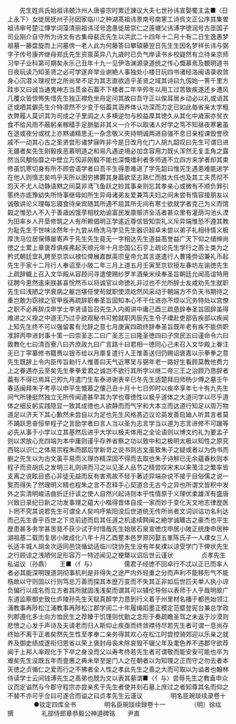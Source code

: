 <!-- { "loadSidebar": true } -->
　　先生姓呉氏始祖讳兢汴州人唐睿宗时累迁諌议大夫七世孙讳宣娶蜀主孟■〈日上永下〉女徙居抚州子孙因家临川之种湖髙祖讳景南号南窻工诗呉文正公序其集曽祖讳审号楚江慱学词藻清丽祖讳泾号逸愚徙居崇仁之莲塘父讳溥字徳润号古厓国子司业刚介自守所为诗文有古集母裴氏先生以洪武二十四年十二月十有二日生逸愚梦祖墓一藤盘旋而上问墓傍一老人此为何藤答曰攀辕藤翌日先生生因名梦祥长讳与弼字子传号康齐继母郑氏先生资禀英异八九歳时已负气岸读书乡校嶷然有立待亲京师习举子业科第可期矣永乐己丑年十九一见伊洛渊源录道统之传心慨慕焉及覩明道书日夜玩读乃知圣贤之必可学遂弃举业谢絶人事独处小楼日玩四书诸经洛闽语录收敛身心沉潜义理视世之所尚举不足为其志直欲造乎圣贤之域其诗曰九仭始一篑千里方跬歩又曰诚当通鬼神志当贯金石葢不下楼者二年辛夘冬以用工过苦致疾遂还乡遭风几覆众皆惊怖失惜先生独正襟危坐舟定问其故曰吾守正以俟耳居乡动必以礼或诮其迂或哂其僻先生介特凛然不少变于俗葢其涵养体认功深而力定已如此毎省亲太学粗衣弊履人莫识其为司成之子里闾之人多横逆勿与校益厚其徳久从其化中歳家亦贫衣食不给风雨不蔽躬亲稼穑手足胼胝非其义一介不以取诸人好学之笃不知昼夜寒暑虽在途或夜分或枕上亦黙诵精思无一杂念敬义夹持明诚两进自强不息日亲程课毁誉欣戚不一动其心古之圣贤尝形诸梦寐昨非今是日改月化门人胡九韶叹曰先生可谓日进无疆者矣先生刚毅疾恶慕明道之和易凡遇逆境必加含容用力既乆浑然无复圭角之露然当风頺俗靡之中壁立万仭非刚毅不能也深慨嗜利者多师道不立四方来学者却其束修虽饥寒切身有所不顾尝语学者曰吾平生得患难进了学先韶曰惟先生遇患难能进学在他人则惰志矣呜乎天所以困穷拂欝其身葢欲坚志熟仁而胜大任也及其工夫贯彻不怨天不尤人动静语黙之间莫非鸢飞鱼跃之妙其事亲则忘其孝亲心或微有不顺负罪引慝终亦底豫幼失所恃事继母如所生异母诸弟友爱兼笃夫妇之间未尝有惰容接朋友以诚敬讲论义理每忘寝食待亲宾随其所遇不屈其所无间有寒士欲就学者克己为义而馆榖之惟恐人不入于善歳凶饿莩相枕劝谕富民发廪赈济全活者甚众里有灌荫沟池乆湮为田率乡人开垦修筑之人有所赖倡明正学逺近尊信皆知崇礼义斥异端惟恐不遵其教为耻先生于世味淡然年十九尝从杨洗马学见先生器识超卓未尝以弟子礼相待情义极厚洗马位居保傅屡寄声于先生先生竟无一字相达先生道益髙誉益广天下仰之缙绅尚徳之士累上章褒荐俱疾弗起天顺元年十月忠国公石亨上疏论先生学行之髙士类为之矜式朝廷宜礼聘至京崇以禄位俾展嘉猷英宗皇帝允其言遂遣行人曹隆赍诏兼礼币起先生于家十二月行人奉诏至小陂二年三月上道五月壬寅至京钦授左春坊左谕徳先生上疏辞軄上召入文华殿从容顾问寻遣使赐纱罗羊酒柴米续奉圣旨朝廷允闻高谊特用征聘今恵然逺来朕甚喜恱然币以将诚官以命徳礼非过也不允所辞士友咸劝先生就职先生曰浅陋之学衰病之躯岂堪任使茍就职使须屹然风采动于朝端方不负天书期待之重岂敢为窃禄之官甲辰再疏辞职奉圣旨固知本心不干仕进亦不烦以冗务特处以宫僚之职不必再辞戊申学士李贤请旨召先生入内阁讲中庸己酉三疏恳辞奉圣旨固辞虽得难进之义揆之中道无乃过乎欲观秘书可勉就职丙辰先生令子瑮赴吏部告疾部以疾闻上知先生终不可以强留畧有允辞之意七月庚寅四疏终辞奉圣旨既年老有疾不能供职准辞丙申进封事十策一曰崇圣志二曰广圣志三曰隆圣徳四曰子庶民五曰谨命令六曰敦教化七曰清百寮八曰齐庶政九曰广言路十曰君相一徳同心己未召入文华殿上眷注无已丁寜纂修书籍赉以银币给以月廪复遣行人王惟善送归仍赐诏褒嘉以示拳拳之意先生既辞上令内臣传旨勑行人惟善曰天气近寒吴与弼年老一路好生看顾莫教他费力上之眷遇亦云至矣先生拳拳爱君之诚岂不欲行其所学以继二帝三王之治顾乃恳辞者葢有不得已焉耳己夘九月遣门生车泰进谢表辛巳冬先生适楚拜旧师杨少傅之墓壬午春适闽拜朱子考亭以申平生慨慕之懐己丑十月十七日夘时以疾卒享年七十有九先生间气所锺挺然独立无所传闻道甚早其为学也尊徳性以极乎道体之大道问学以尽乎道体之细反躬实践隠显一致其成徳也人欲静而而气宇和大本立而达道行知足以周万物道足以济天下其心歉然未尝自以为足也先生风格髙迈议论英发善启廸人听其言者莫不踊跃思奋恒举程子之言励学者曰言人当以圣为志言学当以道为志言进修不可躐等必先从事于小学以立其基然后进乎大学以极夫体用之全论语则以博文约礼为要孟子则以求放心充四端为本中庸则谨乎存养省察之功以致中和之极明太极以知性之原究西铭以识仁之体易宗程朱而鄙后学新竒之说书则古文虽致朱子之疑或者以为伪书而删之先生以为古文虽平易而义理亦精深固不得而去取也朱子诗觧已无余藴春秋则本程子而资胡氏之发明三礼则讲而习之以见圣人品节之精尝叹宋末以来笺注之繁率皆支离之说眩目惑心非徒无益而反有害焉故不轻于著述异端杂说不接于目俗儒之说一覧而得失了然理明义精也程朱之言不忍释手心契道合无古今之异也所谓文皆积中发外之实清明峻洁曲折迂纡读之使人自然兴起诗则本乎性情原于义理优柔雄浑有盛唐兴致日录纪日新之功发事理之藴大小楷得晋体自成一家而妙于变化天文地志律歴医卜罔不究其说若先生可谓全人矣呜呼紫阳没后世道统无传所尚者文词训诂功名利达而己先生奋乎百世之下览前迹而启其任道之机逺续闗闽之絶学诚矌古之豪杰也平生歴患甚多务学甚苦竟不获少试于时惜哉先生始居石泉宣徳戊申居小陂正统庚申居种湖祖基二载而复居小陂成化八年十月乙酉塟本邑罗原冈娶五峯陈氏子一人瑮女三人长适丰城人胡金次适同邑饶循幼适临川饶协先生没有年矣瑮以谅受学门下俾状先生之行顾谅之浅陋何足形容万一特述闻见之梗槩以诏后世云谨状
　　
　　贞孝先生私谥议（孙鼎）　　王■〈亻与〉
　　
　　儒君子经徳不回卓行不忒以正已而率人者必其能深明理道洞彻事机判是非得失之途严内外轻重之分而声利不能移形气不能梏故以守则固以行则笃总万善而探其本歴万变而不失其正非如后世匹夫单人执小谅负偏行以成名而立方者其所就固浅浅矣而谓其可以辅伦导俗以表师于人乎哉明故广东道监察御史致仕庐陵孙先生天赋真醇学力恳到行义着于州里材名播于都邑始领江浦教事再陟松江浦教事再陟松江郡学阅二十年履绳蹈墨正模定范塈登宪台兼总学政列郡遵化多士向方恤民生之荐臻于饥馑则忧勤之念形于奏疏瞻圣驾之未返于沙漠则悲愤之心发于声诗及夫请老而归人斯仰止疾亟而终敛襟待尽若先生者可谓一息尚存终始不离于正者矣然先生性至孝奉二亲务得其欢心在松江时尝控骑郊迎以乐亲之就养及御史绩成遂衔归恩省以荣上褒封母丧未除哀毁不辍父年及耄色养不违郡守欲荐闻于上邦人率观化于下卒之身没而父以寿考终若先生者可谓敬而能安安可能也卒为难矣先生没既五年而壹惠之典未举至是门人之在朝者以为知理之正而守之勿去者本天徳之贞循仁之爱而行之不拂者全人性之孝此先生之善之大而可取以为谥者也翰林侍读学士云间钱溥先生之髙弟也既为文以表其墓谓■〈亻与〉尝辱先生之教盍申众议而定谥然与今郡守程宗亦尝亲炙于先生者使并刻石墓上庶过之者知尊其名而仰之不替不亦可乎佥曰可遂合而谥之曰贞孝先生云谨议
　　
　　明名臣琬琰续录卷十
　　
　　●钦定四库全书
　　
　　明名臣琬琰续録卷十一
　　
　　（明）徐纮 撰
　　
　　礼部侍郎章恭毅公神道碑铭　　尹直
　　
